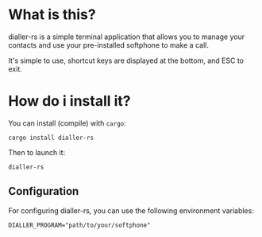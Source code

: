 # What is this?

dialler-rs is a simple terminal application that allows you to manage your contacts and use your pre-installed softphone to make a call.

It's simple to use, shortcut keys are displayed at the bottom, and ESC to exit.

# How do i install it?

You can install (compile) with `cargo`:

```
cargo install dialler-rs
```

Then to launch it:
```
dialler-rs
```

## Configuration
For configuring dialler-rs, you can use the following environment variables:
```
DIALLER_PROGRAM="path/to/your/softphone"
```